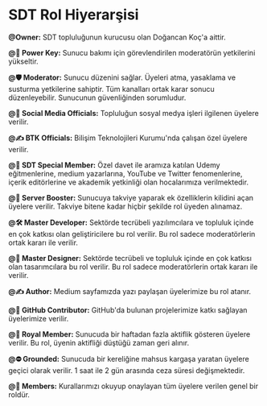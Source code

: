 # **SDT Rol Hiyerarşisi** 

**@Owner:** SDT topluluğunun kurucusu olan Doğancan Koç'a aittir.

**@🔑 Power Key:** Sunucu bakımı için görevlendirilen moderatörün yetkilerini yükseltir.

**@🛡️ Moderator:** Sunucu düzenini sağlar. Üyeleri atma, yasaklama ve susturma yetkilerine sahiptir. Tüm kanalları ortak karar sonucu düzenleyebilir. Sunucunun güvenliğinden sorumludur.

**@👥 Social Media Officials:** Topluluğun sosyal medya işleri ilgilenen üyelere verilir.

**@✍️ BTK Officials:** Bilişim Teknolojileri Kurumu'nda çalışan özel üyelere verilir.

**@👑 SDT Special Member:** Özel davet ile aramıza katılan Udemy eğitmenlerine, medium yazarlarına, YouTube ve Twitter fenomenlerine, içerik editörlerine ve akademik yetkinliği olan hocalarımıza verilmektedir.

**@💎 Server Booster:** Sunucuya takviye yaparak ek özelliklerin kilidini açan üyelere verilir. Takviye bitene kadar hiçbir şekilde rol üyeden alınamaz.

**@🛠 Master Developer:** Sektörde tecrübeli yazılımcılara ve topluluk içinde en çok katkısı olan geliştiricilere bu rol verilir. Bu rol sadece moderatörlerin ortak kararı ile verilir.

**@🎨 Master Designer:** Sektörde tecrübeli ve topluluk içinde en çok katkısı olan tasarımcılara bu rol verilir. Bu rol sadece moderatörlerin ortak kararı ile verilir.

**@✍️ Author:** Medium sayfamızda yazı paylaşan üyelerimize bu rol atanır.

**@🐙 GitHub Contributor:** GitHub'da bulunan projelerimize katkı sağlayan üyelerimize verilir.

**@🔱 Royal Member:** Sunucuda bir haftadan fazla aktiflik gösteren üyelere verilir. Bu rol, üyenin aktifliği düştüğü zaman geri alınır.

**@⛔ Grounded:** Sunucuda bir kereliğine mahsus kargaşa yaratan üyelere geçici olarak verilir. 1 saat ile 2 gün arasında ceza süresi değişmektedir.

**@👤 Members:** Kurallarımızı okuyup onaylayan tüm üyelere verilen genel bir roldür.
